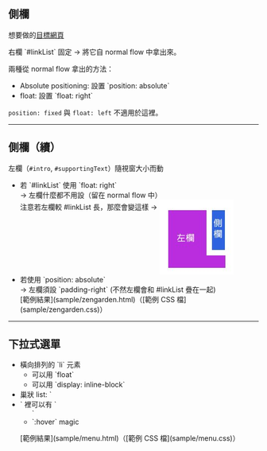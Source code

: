 側欄
----
想要做的[目標網頁](http://www.csszengarden.com/)

<p class="fragment">右欄 `#linkList` 固定 → 將它自 normal flow 中拿出來。</p>
<div class="fragment">

  <p>兩種從 normal flow 拿出的方法：</p>

  <ul>
    <li>Absolute positioning: 設置 `position: absolute`</li>
    <li>float: 設置 `float: right`</li>
  </ul>

  `position: fixed` 與 `float: left` 不適用於這裡。

</div>

---

側欄（續）
--------

左欄（`#intro`, `#supportingText`）隨視窗大小而動

<ul class="fragment">
  <li>
    若 `#linkList` 使用 `float: right`<br>
     → 左欄什麼都不用設（留在 normal flow 中）<br>
     注意若左欄較 #linkList 長，那麼會變這樣 →
     <img src="images/css/column.jpg" alt="float: right" style="vertical-align: -130px;">
  </li>
  <li>若使用 `position: absolute`<br>
    → 左欄須設 `padding-right` (不然左欄會和 #linkList 疊在一起)<br>
    [範例結果](sample/zengarden.html)（[範例 CSS 檔](sample/zengarden.css)）
  </li>
</ul>

---

<h2>下拉式選單</h2>
<ul>
  <li class="fragment">橫向排列的 `li` 元素<br>
    <ul>
      <li>可以用 `float`</li>
      <li>可以用 `display: inline-block`</li>
    </ul>
  </li>
  <li class="fragment">巢狀 list: `<li>` 裡可以有 `<ul>`</li>
  <li class="fragment">`:hover` magic</li>
</ul>
<p class="fragment">
  [範例結果](sample/menu.html)（[範例 CSS 檔](sample/menu.css)）
</p>
